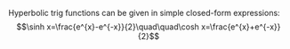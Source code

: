 Hyperbolic trig functions can be given in simple closed-form expressions:
$$\sinh x=\frac{e^{x}-e^{-x}}{2}\quad\quad\cosh x=\frac{e^{x}+e^{-x}}{2}$$
